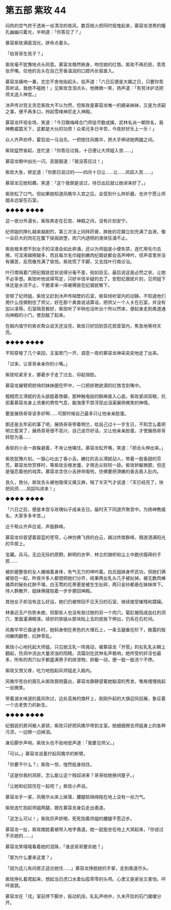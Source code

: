 # 第五部 紫玫 44

闷热的空气终于透来一丝清凉的夜风，数百枝火把同时摇曳起来，慕容龙漆黑的瞳孔幽幽闪着光，半晌道：「你答应了？」

慕容紫玫满面泪光，拼命点着头。

「给哥哥生孩子？」

紫玫毫不犹豫地点头同意。慕容龙倏然俯身，吻住她的红唇。紫玫不再抗拒，乖乖张开嘴，任他的舌头在自己芳香温润的口腔内长驱直入。

慕容龙痛吻一番，恋恋不舍地抬起头，低声道：「六日后便是大婚之日，只要你乖乖听话，我绝不碰她！」见紫玫含泪点头，他微微一笑，扬声道：「有劳沐护法把师太送入神宫。」

沐声传对宫主贪恋紫玫大不以为然，但紫玫是慕容龙唯一的嫡亲妹妹，又是为求嗣之事，便不再多口，拎起雪峰神尼走入神殿。

慕容龙环视全场，笑道：「今日飘梅峰合门师徒尽数成擒，武林名派一朝除名，我神教威震天下，这都是大伙的功劳！众弟兄多日辛苦，今夜好好乐上一乐！」

众人齐声欢呼，霍狂焰一马当先，一把按住风晚华，把大手伸进她两腿之间。

紫玫猛然省起，连忙道：「你答应过我，十日便让大师姐入宫……」

慕容龙眼中凶光一闪，恶狠狠道：「我没答应过！」

紫玫大急，顿足道：「你那日说过的——四月十日让……让……风奴入宫……」

慕容龙见她知趣，笑道：「这个我倒是说过，待日出后就让她进来好了。」

紫玫松了口气。但如果她知道风晚华入宫之后，会受到什么样折磨，也许宁愿让师姐永远留在石室。

◆◆◆◆ ◆◆◆◆

这一夜分外漫长，紫玫奔走在石宫、神殿之间，没有片刻安宁。

纪师姐的挣扎越来越剧烈，第三次涂上同样药膏，肿胀的花瓣立刻充满了血液，像一朵巨大的肉花在腹下摇摇欲堕，肉穴内透明的液体狂涌不止。

紫玫根本想不到女子的淫液会如此奔涌，还以为师姐是小便失禁，连忙用毛巾去擦。可淫液越擦越多，而且每次毛巾碰到嫩肉纪眉妩都会高声呻吟，但声音里并没有痛苦，反而像充满了愉悦。紫玫慌了手脚，又去找叶行南诊治。

叶行南隔着门把纪眉妩症状说得分毫不差，宛如目见，最后说这是必然之状，让她不必多想。紫玫听他说得笃定，只好半信半疑的去了。安慰纪眉妩片刻，见师姐下体还是水流不止，干脆拿来一床被褥放在纪眉妩臀下。

安顿了纪师姐，紫玫又赶到沐声传隔壁的石室，俯耳倾听室内的动静。不知道他们用什么伎俩制住了师父，好在那个禽兽说话算话，把师父一个人关在石室，并没有加以凌辱。石室隔音极好，紫玫听了半晌也没听出个所以然来，便起身走到甬道通向神殿的小门，使劲敲了起来。

在殿内值守的紫衣帮众说天还没亮，紫玫只好回到百花观音室内，焦急地等待天亮。

◆◆◆◆ ◆◆◆◆

不知穿梭了几个来回，主室房门一开，调息一夜的慕容龙神采奕奕地走了出来。

「过来，让哥哥亲亲你的小嘴。」

紫玫咬紧牙关，挪着步子走了过去，仰起俏脸。

慕容龙展臂把娇俏的妹妹圈在怀中，一口把娇艳欲滴的红唇含到嘴中。

粗糙而又滑腻的舌头舔舐着唇瓣，那种触电般的酥麻直入心底。紫玫紧闭双眼，抗拒着慕容龙身上浓重的男性气息，脑海里不禁浮现出沮渠展扬微笑的神情。

要是展扬哥哥该多好啊……可那时候自己最多只让他亲亲脸蛋。

那还是五年前的事了吧，展扬哥哥带着明兰，给自己过十一岁生日，不知怎么着把明兰惹哭了，展扬哥哥很不高兴，自己说尽好话，又让他亲亲脸蛋，才使展扬哥哥转怒为喜……

香软的小舌一直躲避着，不肯让他噙住。慕容龙松开嘴，笑道：「把舌头伸出来。」

紫玫犹豫片刻，一狠心吐出丁香小舌。嫩红的舌尖滑腻动人，带着一股香甜的芬芳。慕容龙欣赏移时，等紫玫舌根发僵，才用舌尖轻轻一舔。紫玫娇躯微颤，但还是强忍着他的戏弄。慕容龙含住小舌拼命吸吮，仿佛要把滑嫩的香舌吞入肚内。

良久，唇分。紫玫舌头被他吸得又痛又麻，喘了半天气才说道：「天已经亮了，快把风师……风奴叫进来！」

◆◆◆◆ ◆◆◆◆

「六日之后，便是本宫与玫瑰仙子成亲吉日。届时天下同道齐聚宫中。为扬神教威名，大家多多辛苦。」

近千帮众齐声应诺，声振群峰。

慕容龙仰首望着碧蓝的苍穹，心神仿佛飞扬的白云，越过终南群峰，翱游洒满阳光的平原上。

宝藏。兵马。无边无际的原野。鲜明的衣甲、林立的旗帜和尘土中跪伏膜拜的子民……

被折磨整夜的女人蜷缩着身体，有气无力的呻吟着。白氏姐妹身怀武功，但她们俩被锁在一起，昨夜许多人都想把她们分开，结果两女乳头几乎被扯掉。被无数肉棒捅弄的秘处红肿不堪，白玉莺的花蒂更是被生生扯碎，两只金铃都悬在妹妹体下。待人群散开，姐妹俩搂抱着一步步挪回神殿。

其他女子却没有这么好运，她们仍被带回不见天日的石室，继续接受摧残和蹂躏。

林香远玉户伤势未癒，但那些人也没有放过她的另一个肉穴。菊肛被捣成血红的洞穴，里面灌满精液。续好的铁链从那块贴上去的皮肤下伸出，仍系在石栏间。

风晚华早已昏迷多时，她斜身倒在黑色的大理石上，一条玉腿垂在阶下，敞露的股间嫩肉翻卷，红肿零乱。

紫玫小心地托起大师姐，只见她玉乳一阵晃动，被慕容龙「开苞」的右乳乳尖朝上翻起，伤洞中流出大量浓浊的阳精。流霜剑在武林名声极响，她所受的奸淫也最多，所有的肉穴似乎都盛满男子的排泄物，娇躯一动，便一股一股流个不停。

紫玫又恨又疼，吃力地抱起风师姐走入殿内。

风晚华苍白的面孔从紫玫肩侧露出，慕容龙静静望着她黏湿的秀发，嘴角慢慢挑起一丝微笑。

带着湖水味道的晨风吹过，远处高耸的旗杆上，刚刚升起的大旗迎风招展，象征着一个古老势力的新生。

◆◆◆◆ ◆◆◆◆

纪眉妩的房间被人紧锁，紫玫只好把风晚华带到主室。她细细擦去师姐身上的各种污渍，一边擦一边掉泪。

身后脚步声响，紫玫头也不抬地低声道：「我要见师父。」

「可以。」慕容龙说着拧起风晚华的断臂。

「你要干什么？」紫玫一惊，惶然挺身挡住。

「这是你我的洞房，怎么能让这个贱奴进来？哥哥给她换间屋子。」

「让她和纪奴住在一起吧？」紫玫小声说。

慕容龙手一紧，风晚华从床上掉落，腰腿软绵绵拖在地上没有一丝力气。

紫玫连忙抱起师姐两腿，跟在慕容龙身后走出甬道。

「这怎么可以！」紫玫厉声娇喝，死死抱着师姐的腰腿不愿迈步。

慕容龙一扯，紫玫踉跄着被带入地字甬道。她一屁股坐在地上大哭起来，「你说过不杀她的……」

慕容龙笑嘻嘻看着她的泪珠，「谁说哥哥要杀她？」

「那为什么要来这里？」

「因为这儿有间房正适合她住……」慕容龙挣脱她的手掌，走到甬道尽头。

紫玫挣扎着爬起来，想起当日虎口水柔仙孤零零的头颅。心里又是紧张又害怕，呯呯直跳。

慕容龙在「戌」室前停下脚步，扳动机括，轧轧声响中，久未开启的石门缓缓分开。

